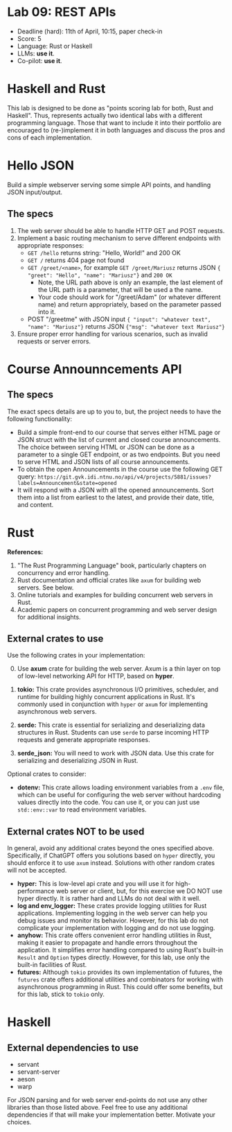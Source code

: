# Lab 09: REST APIs

* Deadline (hard): 11th of April, 10:15, paper check-in
* Score: 5
* Language: Rust or Haskell
* LLMs: **use it**.
* Co-pilot: **use it**.


# Haskell and Rust

This lab is designed to be done as "points scoring lab for both, Rust and Haskell".
Thus, represents actually two identical labs with a different programming language.
Those that want to include it into their portfolio are encouraged to (re-)implement
it in both languages and discuss the pros and cons of each implementation.




# Hello JSON

Build a simple webserver serving some simple API points, and handling JSON input/output.

## The specs

1. The web server should be able to handle HTTP GET and POST requests.
2. Implement a basic routing mechanism to serve different endpoints with appropriate responses:
   * `GET /hello` returns string: "Hello, World!" and 200 OK
   * `GET /` returns 404 page not found
   * `GET /greet/<name>`, for example `GET /greet/Mariusz` returns JSON `{ "greet": "Hello", "name": "Mariusz"}` and `200 OK`
      * Note, the URL path above is only an example, the last element of the URL path is a parameter, that will be used a the name.
      * Your code should work for "/greet/Adam" (or whatever different name) and return appropriately, based on the parameter passed into it.
   * POST "/greetme" with JSON input `{ "input": "whatever text", "name": "Mariusz"}` returns JSON `{"msg": "whatever text Mariusz"}`
4. Ensure proper error handling for various scenarios, such as invalid requests or server errors.


# Course Announncements API

## The specs

The exact specs details are up to you to, but, the project needs to have the following functionality:

* Build a simple front-end to our course that serves either HTML page or JSON struct with the list of current and closed course announcements. The choice between serving HTML or JSON can be done as a parameter to a single GET endpoint, or as two endpoints. But you need to serve HTML and JSON lists of all course announcements.
* To obtain the open Announcements in the course use the following GET query:
`https://git.gvk.idi.ntnu.no/api/v4/projects/5881/issues?labels=Announcement&state=opened`
* It will respond with a JSON with all the opened announcements. Sort them into a list from earliest to the latest, and provide their date, title, and content.


# Rust

**References:**
1. "The Rust Programming Language" book, particularly chapters on concurrency and error handling.
2. Rust documentation and official crates like `axum` for building web servers. See below.
3. Online tutorials and examples for building concurrent web servers in Rust.
4. Academic papers on concurrent programming and web server design for additional insights.


## External crates to use

Use the following crates in your implementation:

0. Use **axum** crate for building the web server. Axum is a thin layer on top of
low-level networking API for HTTP, based on **hyper**.

1. **tokio:** This crate provides asynchronous I/O primitives, scheduler, and runtime for building highly concurrent applications in Rust. It's commonly used in conjunction with `hyper` or `axum` for implementing asynchronous web servers.

2. **serde:** This crate is essential for serializing and deserializing data structures in Rust. Students can use `serde` to parse incoming HTTP requests and generate appropriate responses.

3. **serde_json:** You will need to work with JSON data. Use this crate for serializing and deserializing JSON in Rust.

Optional crates to consider:
* **dotenv:** This crate allows loading environment variables from a `.env` file,
  which can be useful for configuring the web server without hardcoding values
  directly into the code. You can use it, or you can just use `std::env::var` to read environment variables.



## External crates NOT to be used

In general, avoid any additional crates beyond the ones specified above. Specifically, if ChatGPT
offers you solutions based on `hyper` directly, you should enforce it to use `axum` instead.
Solutions with other random crates will not be accepted.

* **hyper:** This is low-level api crate and you will use it for high-performance web server or client,
  but, for this exercise we DO NOT use hyper directly. It is rather hard and LLMs do not deal with it well.
* **log and env_logger:** These crates provide logging utilities for Rust applications.
  Implementing logging in the web server can help you debug issues and monitor its behavior.
  However, for this lab do not complicate your implementation with logging and do not use logging.
* **anyhow:** This crate offers convenient error handling utilities in Rust, making it
  easier to propagate and handle errors throughout the application. It simplifies error
  handling compared to using Rust's built-in `Result` and `Option` types directly.
  However, for this lab, use only the built-in facilities of Rust.
* **futures:** Although `tokio` provides its own implementation of futures,
  the `futures` crate offers additional utilities and combinators for working
  with asynchronous programming in Rust. This could offer some benefits, but
  for this lab, stick to `tokio` only.



# Haskell

## External dependencies to use

* servant
* servant-server
* aeson
* warp

For JSON parsing and for web server end-points do not use any other libraries than those listed above.
Feel free to use any additional dependencies if that will make your implementation better. Motivate your choices.